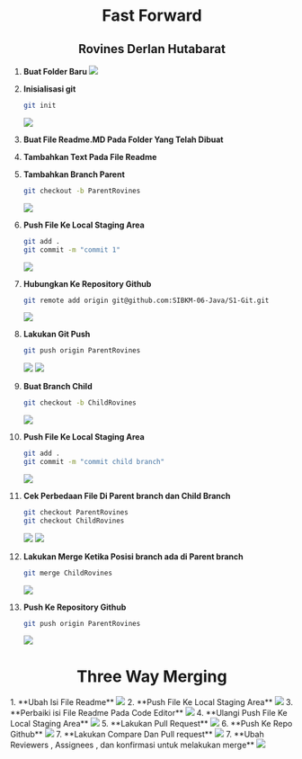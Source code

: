 <div style="text-align:center;">

# Fast Forward <br/>

## **Rovines Derlan Hutabarat**

</div>

1. **Buat Folder Baru**
   <img src="./assets/Screenshot (687).png"/>

2. **Inisialisasi git**
   ```bash
   git init
   ```
   <img src="./assets/Screenshot (701).png"/>
3. **Buat File Readme.MD Pada Folder Yang Telah Dibuat**
4. **Tambahkan Text Pada File Readme**
5. **Tambahkan Branch Parent**
   ```bash
   git checkout -b ParentRovines
   ```
   <img src="./assets/Screenshot (702).png"/>
6. **Push File Ke Local Staging Area**
   ```bash
   git add .
   git commit -m "commit 1"
   ```
   <img src="./assets/Screenshot (703).png"/>
7. **Hubungkan Ke Repository Github**
   ```bash
   git remote add origin git@github.com:SIBKM-06-Java/S1-Git.git
   ```
   <img src="./assets/Screenshot (704).png"/>
8. **Lakukan Git Push**
   ```bash
   git push origin ParentRovines
   ```
   <img src="./assets/Screenshot (705).png"/>
   <img src="./assets/Screenshot (706).png"/>
9. **Buat Branch Child**

   ```bash
   git checkout -b ChildRovines
   ```

   <img src="./assets/Screenshot (707).png"/>

10. **Push File Ke Local Staging Area**
    ```bash
    git add .
    git commit -m "commit child branch"
    ```
    <img src="./assets/Screenshot (708).png"/>
11. **Cek Perbedaan File Di Parent branch dan Child Branch**
    ```bash
    git checkout ParentRovines
    git checkout ChildRovines
    ```
    <img src="./assets/Screenshot (709).png"/>
    <img src="./assets/Screenshot (710).png"/>
12. **Lakukan Merge Ketika Posisi branch ada di Parent branch**
    ```bash
    git merge ChildRovines
    ```
    <img src="./assets/Screenshot (712).png"/>
13. **Push Ke Repository Github**
    ```bash
    git push origin ParentRovines
    ```
    <img src="./assets/Screenshot (713).png"/>

<div style="text-align:center;">

# Three Way Merging <br/>

</div>
1. **Ubah Isi File Readme**
   <img src="./assets/Screenshot (687).png"/>
2. **Push File Ke Local Staging Area**
    <img src="./assets/Screenshot (708).png"/>
3. **Perbaiki isi File Readme Pada Code Editor**
    <img src="./assets/Screenshot (714).png"/>
4. **Ulangi Push File Ke Local Staging Area**
    <img src="./assets/Screenshot (708).png"/>
5. **Lakukan Pull Request**
    <img src="./assets/Screenshot (717).png"/>
6. **Push Ke Repo Github**
    <img src="./assets/Screenshot (713).png"/>
7. **Lakukan Compare Dan Pull request**
    <img src="./assets/Screenshot (716).png"/>
7. **Ubah Reviewers , Assignees , dan konfirmasi untuk melakukan merge**
    <img src="./assets/Screenshot (716).png"/>
